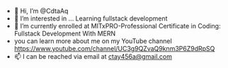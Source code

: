 - 👋 Hi, I’m @CdtaAq
- 👀 I’m interested in ... Learning fullstack development 
- 🌱 I’m currently enrolled at MITxPRO-Professional Certificate in Coding: Fullstack Development With MERN    
- you can learn more about me on my YouTube channel https://www.youtube.com/channel/UC3g9QZvaQ9knm3P6Z9dRpSQ
- 📫 I can be reached via email at ctay456a@gmail.com

<!---
CdtaAq/CdtaAq is a ✨ special ✨ repository because its `README.md` (this file) appears on your GitHub profile.
You can click the Preview link to take a look at your changes.
--->
